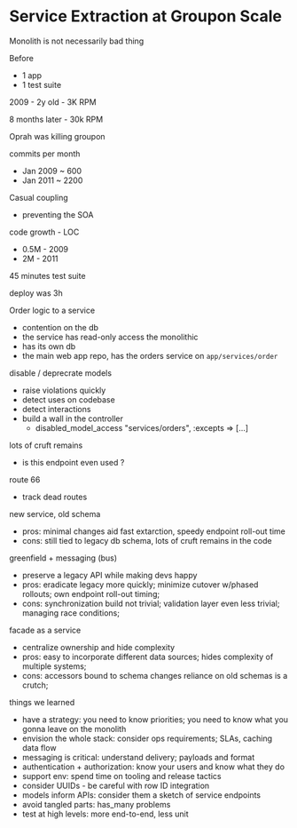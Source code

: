 Service Extraction at Groupon Scale
====

Monolith is not necessarily bad thing

Before
- 1 app
- 1 test suite

2009 - 2y old - 3K RPM

8 months later - 30k RPM


Oprah was killing groupon


commits per month
- Jan 2009 ~ 600
- Jan 2011 ~ 2200

Casual coupling
- preventing the SOA

code growth - LOC
- 0.5M - 2009
- 2M   - 2011

45 minutes test suite

deploy was 3h

Order logic to a service
- contention on the db
- the service has read-only access the monolithic 
- has its own db
- the main web app repo, has the orders service on `app/services/order`

disable / deprecrate models
- raise violations quickly
- detect uses on codebase
- detect interactions
- build a wall in the controller
  - disabled_model_access "services/orders", :excepts => [...]

lots of cruft remains
- is this endpoint even used ?

route 66 
- track dead routes

new service, old schema
- pros: minimal changes aid fast extarction, speedy endpoint roll-out time
- cons: still tied to legacy db schema, lots of cruft remains in the code

greenfield + messaging (bus)
- preserve a legacy API while making devs happy
- pros: eradicate legacy more quickly; minimize cutover w/phased rollouts; 
own endpoint roll-out timing;
- cons: synchronization build not trivial; validation layer even less trivial;
managing race conditions;

facade as a service
- centralize ownership and hide complexity
- pros: easy to incorporate different data sources; hides complexity
of multiple systems;
- cons: accessors bound to schema changes reliance on old
schemas is a crutch;

things we learned
- have a strategy: you need to know priorities; you need to know
what you gonna leave on the monolith
- envision the whole stack: consider ops requirements; SLAs, caching
data flow
- messaging is critical: understand delivery; payloads and format
- authentication + authorization: know your users and know what they
do
- support env: spend time on tooling and release tactics
- consider UUIDs - be careful with row ID integration
- models inform APIs: consider them a sketch of service endpoints
- avoid tangled parts: has_many problems
- test at high levels: more end-to-end, less unit
